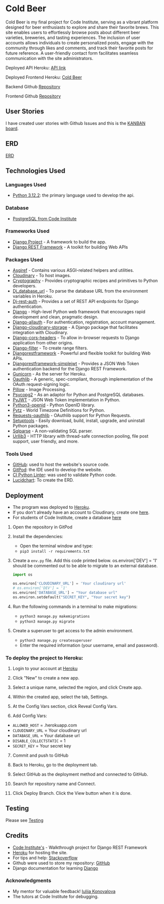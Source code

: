 # Cold Beer

Cold Beer is my final project for Code Institute, serving as a vibrant platform designed for beer enthusiasts to explore and share their favorite brews. This site enables users to effortlessly browse posts about different beer varieties, breweries, and tasting experiences. The inclusion of user accounts allows individuals to create personalized posts, engage with the community through likes and comments, and track their favorite posts for future reference. A user-friendly contact form facilitates seamless communication with the site administrators.

Deployed API Heroku: [API link](https://pp5-olle-4b42abf5cfb4.herokuapp.com/)

Deployed Frontend Heroku: [Cold Beer](https://coldbeer-e9a4ef1fda7f.herokuapp.com/)

Backend Github [Repository](https://github.com/ollebrask/pp5-api)

Frontend Github [Repository](https://github.com/ollebrask/coldbeer)


## User Stories

I have created user stories with Github Issues and this is the [KANBAN board](https://github.com/users/ollebrask/projects/5/).

## ERD

[ERD](/documentation/erd.png)

## Technologies Used

### Languages Used

* [Python 3.12.2](https://www.python.org/downloads/release/python-3122/): the primary language used to develop the api.

### Database

* [PostgreSQL from Code Institute](https://dbs.ci-dbs.net/)

### Frameworks Used

* [Django Project](https://www.djangoproject.com/) - A framework to build the app.
* [Django REST Framework](https://www.django-rest-framework.org/) - A toolkit for building Web APIs

### Packages Used

* [Asgiref](https://pypi.org/project/asgiref/) - Contains various ASGI-related helpers and utilities.
* [Cloudinary](https://cloudinary.com/) - To host images.
* [Cryptography](https://pypi.org/project/cryptography/) - Provides cryptographic recipes and primitives to Python developers.
* [Dj_database_url](https://pypi.org/project/dj-database-url/) - To parse the database URL from the environment variables in Heroku.
* [Dj-rest-auth](https://dj-rest-auth.readthedocs.io/en/latest/) - Provides a set of REST API endpoints for Django authentication.
* [Django](https://www.djangoproject.com/) - High-level Python web framework that encourages rapid development and clean, pragmatic design.
* [Django-allauth](https://django-allauth.readthedocs.io/en/latest/) - For authentication, registration, account management.
* [Django-cloudinary-storage](https://pypi.org/project/django-cloudinary-storage/) - A Django package that facilitates integration with Cloudinary.
* [Django-cors-headers](https://pypi.org/project/django-cors-headers/) - To allow in-browser requests to Django application from other origins.
* [Django-filter](https://django-filter.readthedocs.io/en/latest/guide/rest_framework.html#adding-a-filterset-with-filterset-class) - To create range filters.
* [Djangorestframework](https://www.django-rest-framework.org/) - Powerful and flexible toolkit for building Web APIs.
* [Djangorestframework-simplejwt](https://django-rest-framework-simplejwt.readthedocs.io/en/latest/) - Provides a JSON Web Token authentication backend for the Django REST Framework.
* [Gunicorn](https://gunicorn.org/) - As the server for Heroku.
* [Oauthlib](https://pypi.org/project/oauthlib/) - A generic, spec-compliant, thorough implementation of the OAuth request-signing logic.
* [Pillow](https://pypi.org/project/pillow/) - Image Processing.
* [Psycopg2](https://pypi.org/project/psycopg2/) - As an adaptor for Python and PostgreSQL databases.
* [PyJWT](https://pyjwt.readthedocs.io/en/stable/) - JSON Web Token implementation in Python.
* [Python3-openid](https://pypi.org/project/python3-openid/) - Python OpenID library.
* [Pytz](https://pypi.org/project/pytz/) - World Timezone Definitions for Python.
* [Requests-oauthlib](https://pypi.org/project/requests-oauthlib/) - OAuthlib support for Python Requests.
* [Setuptools](https://pypi.org/project/setuptools/) - Easily download, build, install, upgrade, and uninstall Python packages.
* [Sqlparse](https://pypi.org/project/sqlparse/) - A non-validating SQL parser.
* [Urllib3](https://pypi.org/project/urllib3/) - HTTP library with thread-safe connection pooling, file post support, user friendly, and more.

### Tools Used

* [GitHub](https://github.com/): used to host the website's source code.
* [GitPod](https://gitpod.io/): the IDE used to develop the website.
* [CI Python Linter](https://pep8ci.herokuapp.com/): was used to validate Python code.
* [Lucidchart](https://www.lucidchart.com/): To create the ERD.

## Deployment

- The program was deployed to [Heroku](https://dashboard.heroku.com).
- If you don't already have an account to Cloudinary, create one [here](https://cloudinary.com/).
- For students of Code Institute, create a database [here](https://dbs.ci-dbs.net/)

1. Open the repository in GitPod

2. Install the dependencies:

    - Open the terminal window and type:
    - `pip3 install -r requirements.txt`

3. Create a `env.py` file. Add this code printed below. os.environ['DEV'] = '1' should be commented out to be able to migrate to an external database.

    ```python
    import os

    os.environ['CLOUDINARY_URL'] = 'Your cloudinary url'
    # os.environ['DEV'] = '1'
    os.environ['DATABASE_URL'] = "Your database url"
    os.environ.setdefault("SECRET_KEY", "Your secret key")
    ```


4. Run the following commands in a terminal to make migrations: 
    - `python3 manage.py makemigrations`
    - `python3 manage.py migrate`
5. Create a superuser to get access to the admin environment.
    - `python3 manage.py createsuperuser`
    - Enter the required information (your username, email and password).

### To deploy the project to Heroku:

1.  Login to your account at [Heroku](https://dashboard.heroku.com)

2.	Click "New" to create a new app.

3.	Select a unique name, selected the region, and click Create app.

4.	Within the created app, select the tab, Settings.

5.	At the Config Vars section, click Reveal Config Vars.

6.	Add Config Vars:
- `ALLOWED_HOST` = .herokuapp.com
- `CLOUDINARY_URL` = Your cloudinary url
- `DATABASE_URL` = Your database url
- `DISABLE_COLLECTSTATIC` = 1
- `SECRET_KEY` = Your secret key

7.	Commit and push to GitHub

8.	Back to Heroku, go to the deployment tab.

9.	Select GitHub as the deployment method and connected to GitHub.

10.	Search for repository name and Connect.

11.	Click Deploy Branch. Click the View button when it is done.


## Testing

Please see [Testing](TESTING.md)

## Credits

- [Code Institute's](https://codeinstitute.net/) - Walkthrough project for Django REST Framework
- [Heroku](https://www.heroku.com/) for hosting the site.
- For tips and help: [Stackoverflow](https://stackoverflow.com)
- Github were used to store my repository: [GitHub](https://github.com)
- Django documentation for learning [Django](https://docs.djangoproject.com/en/5.0/)

### Acknowledgments

- My mentor for valuable feedback! [Iuliia Konovalova](https://github.com/IuliiaKonovalova)
- The tutors at Code Institute for debugging.